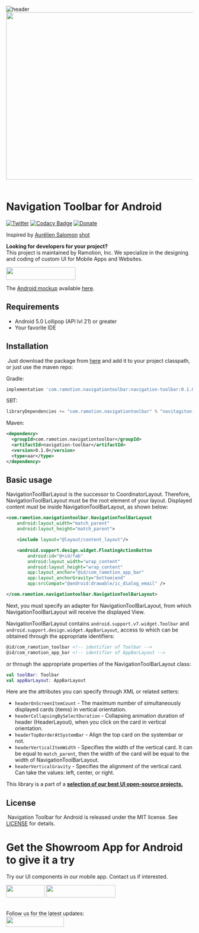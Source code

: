 ![header](./header.png)
<img src="https://github.com/Ramotion/navigation-toolbar-android/blob/master/Navigation-toolbar.gif" width="600" height="450" />
<br><br/>

# Navigation Toolbar for Android
[![Twitter](https://img.shields.io/badge/Twitter-@Ramotion-blue.svg?style=flat)](http://twitter.com/Ramotion)
[![Codacy Badge](https://api.codacy.com/project/badge/Grade/92bd2e49f7e543cd8748c670b9e52ca7)](https://app.codacy.com/app/dvg4000/navigation-toolbar-android/dashboard)
[![Donate](https://img.shields.io/badge/Donate-PayPal-blue.svg)](https://paypal.me/Ramotion)

Inspired by [Aurélien Salomon](https://dribbble.com/aureliensalomon) [shot](https://dribbble.com/shots/2940231-Google-Newsstand-Navigation-Pattern)

**Looking for developers for your project?**<br>
This project is maintained by Ramotion, Inc. We specialize in the designing and coding of custom UI for Mobile Apps and Websites.

<a href="https://dev.ramotion.com/?utm_source=gthb&utm_medium=special&utm_campaign=navigation-toolbar-contact-us">
<img src="https://github.com/ramotion/gliding-collection/raw/master/contact_our_team@2x.png" width="187" height="34"></a> <br>

The [Android mockup](https://store.ramotion.com/product/samsung-galaxy-s7-edge-mockups) available [here](https://store.ramotion.com/product/samsung-galaxy-s7-edge-mockups).

## Requirements

- Android 5.0 Lollipop (API lvl 21) or greater
- Your favorite IDE

## Installation
​
Just download the package from [here](http://central.maven.org/maven2/com/ramotion/navigationtoolbar/navigation-toolbar/0.1.0/navigation-toolbar-0.1.0.aar) and add it to your project classpath, or just use the maven repo:

Gradle:
```groovy
implementation 'com.ramotion.navigationtoolbar:navigation-toolbar:0.1.0'
```
SBT:
```scala
libraryDependencies += "com.ramotion.navigationtoolbar" % "navitagiton-toolbar" % "0.1.0"
```
Maven:
```xml
<dependency>
  <groupId>com.ramotion.navigationtoolbar</groupId>
  <artifactId>navigation-toolbar</artifactId>
  <version>0.1.0</version>
  <type>aar</type>
</dependency>
```

## Basic usage

NavigationToolBarLayout is the successor to CoordinatorLayout. Therefore, NavigationToolBarLayout
must be the root element of your layout. Displayed content must be inside
NavigationToolBarLayout, as shown below:

```xml
<com.ramotion.navigationtoolbar.NavigationToolBarLayout
    android:layout_width="match_parent"
    android:layout_height="match_parent">

    <include layout="@layout/content_layout"/>

    <android.support.design.widget.FloatingActionButton
        android:id="@+id/fab"
        android:layout_width="wrap_content"
        android:layout_height="wrap_content"
        app:layout_anchor="@id/com_ramotion_app_bar"
        app:layout_anchorGravity="bottom|end"
        app:srcCompat="@android:drawable/ic_dialog_email" />

</com.ramotion.navigationtoolbar.NavigationToolBarLayout>
```

Next, you must specify an adapter for NavigationToolBarLayout, from which
NavigationToolBarLayout will receive the displayed View.

NavigationToolBarLayout contains `android.support.v7.widget.Toolbar` and
`android.support.design.widget.AppBarLayout`, access to which can be obtained through
the appropriate identifiers:
``` xml
@id/com_ramotion_toolbar <!-- identifier of Toolbar -->
@id/com_ramotion_app_bar <!-- identifier of AppBarLayout -->
```
or through the appropriate properties of the NavigationToolBarLayout class:
```kotlin
val toolBar: Toolbar
val appBarLayout: AppBarLayout
```

Here are the attributes you can specify through XML or related setters:
* `headerOnScreenItemCount` - The maximum number of simultaneously displayed cards (items) in vertical orientation.
* `headerCollapsingBySelectDuration` - Collapsing animation duration of header (HeaderLayout), when you click on the card in vertical orientation.
* `headerTopBorderAtSystemBar` - Align the top card on the systembar or not.
* `headerVerticalItemWidth` - Specifies the width of the vertical card. It can be equal to `match_parent`, then the width of the card will be equal to the width of NavigationToolBarLayout.
* `headerVerticalGravity` - Specifies the alignment of the vertical card. Can take the values: left, center, or right.


This library is a part of a <a href="https://github.com/Ramotion/android-ui-animation-components-and-libraries"><b>selection of our best UI open-source projects.</b></a>

## License
​
Navigation Toolbar for Android is released under the MIT license.
See [LICENSE](./LICENSE) for details.

# Get the Showroom App for Android to give it a try
Try our UI components in our mobile app. Contact us if interested.

<a href="https://play.google.com/store/apps/details?id=com.ramotion.showroom" >
<img src="https://raw.githubusercontent.com/Ramotion/react-native-circle-menu/master/google_play@2x.png" width="104" height="34"></a>
<a href="https://dev.ramotion.com/?utm_source=gthb&utm_medium=special&utm_campaign=navigation-toolbar-android-contact-us">
<img src="https://github.com/ramotion/gliding-collection/raw/master/contact_our_team@2x.png" width="187" height="34"></a>
<br>
<br>

Follow us for the latest updates:<br>
<a href="https://goo.gl/rPFpid" >
<img src="https://i.imgur.com/ziSqeSo.png/" width="156" height="28"></a>

